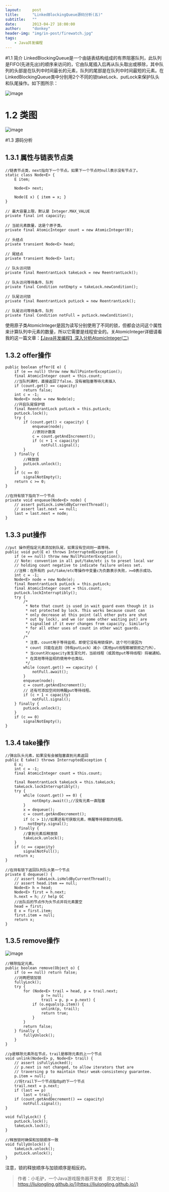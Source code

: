 ```yaml
---
layout:     post
title:      "LinkedBlockingQueue源码分析(五)"
subtitle:   ""
date:       2013-04-27 18:00:00
author:     "donkey"
header-img: "img/in-post/firewatch.jpg"
tags:
    - Java并发编程
---
```



#1.1 简介
 LinkedBlockingQueue是一个由链表结构组成的有界阻塞队列，此队列是FIFO(先进先出)的顺序来访问的，它由队尾插入后再从队头取出或移除，其中队列的头部是在队列中时间最长的元素，队列的尾部是在队列中时间最短的元素。在LinkedBlockingQueue类中分别用2个不同的锁takeLock、putLock来保护队头和队尾操作。如下图所示：
 
 ![image](http://img.blog.csdn.net/20160808012153461?watermark/2/text/aHR0cDovL2Jsb2cuY3Nkbi5uZXQv/font/5a6L5L2T/fontsize/400/fill/I0JBQkFCMA==/dissolve/70/gravity/Center)
 
# 1.2 类图

![image](http://img.blog.csdn.net/20160808004715770?watermark/2/text/aHR0cDovL2Jsb2cuY3Nkbi5uZXQv/font/5a6L5L2T/fontsize/400/fill/I0JBQkFCMA==/dissolve/70/gravity/Center)

#1.3 源码分析

## 1.3.1 属性与链表节点类


```
//链表节点类，next指向下一个节点。如果下一个节点时null表示没有节点了。  
static class Node<E> {  
    E item;  
  
    Node<E> next;  
  
    Node(E x) { item = x; }  
}  
  
// 最大容量上限，默认是 Integer.MAX_VALUE  
private final int capacity;  
  
// 当前元素数量，这是个原子类。  
private final AtomicInteger count = new AtomicInteger(0);  
  
// 头结点  
private transient Node<E> head;  
  
// 尾结点  
private transient Node<E> last;  
  
// 队头访问锁  
private final ReentrantLock takeLock = new ReentrantLock();  
  
// 队头访问等待条件、队列  
private final Condition notEmpty = takeLock.newCondition();  
  
// 队尾访问锁  
private final ReentrantLock putLock = new ReentrantLock();  
  
// 队尾访问等待条件、队列  
private final Condition notFull = putLock.newCondition();  
```

使用原子类AtomicInteger是因为读写分别使用了不同的锁，但都会访问这个属性来计算队列中元素的数量，所以它需要是线程安全的。关AtomicInteger详细请看我的这一篇文章：[【Java并发编程】深入分析AtomicInteger(二)](http://blog.csdn.net/liulongling/article/details/50547159)

## 1.3.2 offer操作


```
public boolean offer(E e) {  
    if (e == null) throw new NullPointerException();  
    final AtomicInteger count = this.count;  
    //当队列满时，直接返回了false，没有被阻塞等待元素插入  
    if (count.get() == capacity)  
        return false;  
    int c = -1;  
    Node<E> node = new Node(e);  
    //开启队尾保护锁  
    final ReentrantLock putLock = this.putLock;  
    putLock.lock();  
    try {  
        if (count.get() < capacity) {  
            enqueue(node);  
            //原则计数类  
            c = count.getAndIncrement();  
            if (c + 1 < capacity)  
                notFull.signal();  
        }  
    } finally {  
        //释放锁  
        putLock.unlock();  
    }  
    if (c == 0)  
        signalNotEmpty();  
    return c >= 0;  
}  
  
//在持有锁下指向下一个节点  
private void enqueue(Node<E> node) {  
    // assert putLock.isHeldByCurrentThread();  
    // assert last.next == null;  
    last = last.next = node;  
}  
```

## 1.3.3 put操作

```
//put 操作把指定元素添加到队尾，如果没有空间则一直等待。  
public void put(E e) throws InterruptedException {  
    if (e == null) throw new NullPointerException();  
    // Note: convention in all put/take/etc is to preset local var  
    // holding count negative to indicate failure unless set.  
    //注释：在所有的 put/take/etc等操作中变量c为负数表示失败，>=0表示成功。  
    int c = -1;  
    Node<E> node = new Node(e);  
    final ReentrantLock putLock = this.putLock;  
    final AtomicInteger count = this.count;  
    putLock.lockInterruptibly();  
    try {  
        /* 
         * Note that count is used in wait guard even though it is 
         * not protected by lock. This works because count can 
         * only decrease at this point (all other puts are shut 
         * out by lock), and we (or some other waiting put) are 
         * signalled if it ever changes from capacity. Similarly 
         * for all other uses of count in other wait guards. 
         */  
        /* 
         * 注意，count用于等待监视，即使它没有用锁保护。这个可行是因为 
         * count 只能在此刻（持有putLock）减小（其他put线程都被锁拒之门外）， 
         * 当count对capacity发生变化时，当前线程（或其他put等待线程）将被通知。 
         * 在其他等待监视的使用中也类似。 
         */  
        while (count.get() == capacity) {  
            notFull.await();  
        }  
        enqueue(node);  
        c = count.getAndIncrement();  
        // 还有可添加空间则唤醒put等待线程。  
        if (c + 1 < capacity)  
            notFull.signal();  
    } finally {  
        putLock.unlock();  
    }  
    if (c == 0)  
        signalNotEmpty();  
}  
```

## 1.3.4 take操作


```
//弹出队头元素，如果没有会被阻塞直到元素返回  
public E take() throws InterruptedException {  
    E x;  
    int c = -1;  
    final AtomicInteger count = this.count;  
  
    final ReentrantLock takeLock = this.takeLock;  
    takeLock.lockInterruptibly();  
    try {  
        while (count.get() == 0) {  
            notEmpty.await();//没有元素一直阻塞  
        }  
        x = dequeue();  
        c = count.getAndDecrement();  
        if (c > 1)//如果还有可获取元素，唤醒等待获取的线程。  
          notEmpty.signal();  
    } finally {  
        //拿到元素后释放锁  
        takeLock.unlock();  
    }  
    if (c == capacity)  
        signalNotFull();  
    return x;  
}  
  
//在持有锁下返回队列队头第一个节点  
private E dequeue() {  
    // assert takeLock.isHeldByCurrentThread();  
    // assert head.item == null;  
    Node<E> h = head;  
    Node<E> first = h.next;  
    h.next = h; // help GC  
    //出队后的节点作为头节点并将元素置空  
    head = first;  
    E x = first.item;  
    first.item = null;  
    return x;  
}  
```

## 1.3.5 remove操作
![image](http://img.blog.csdn.net/20160808114644732?watermark/2/text/aHR0cDovL2Jsb2cuY3Nkbi5uZXQv/font/5a6L5L2T/fontsize/400/fill/I0JBQkFCMA==/dissolve/70/gravity/Center)


```
//移除指定元素。  
public boolean remove(Object o) {  
    if (o == null) return false;  
    //对两把锁加锁  
    fullyLock();  
    try {  
        for (Node<E> trail = head, p = trail.next;  
                p != null;  
                trail = p, p = p.next) {  
            if (o.equals(p.item)) {  
                unlink(p, trail);  
                return true;  
            }  
        }  
        return false;  
    } finally {  
        fullyUnlock();  
    }  
}  
  
//p是移除元素所在节点，trail是移除元素的上一个节点  
void unlink(Node<E> p, Node<E> trail) {  
    // assert isFullyLocked();  
    // p.next is not changed, to allow iterators that are  
    // traversing p to maintain their weak-consistency guarantee.  
    p.item = null;  
    //将trail下一个节点指向p的下一个节点  
    trail.next = p.next;  
    if (last == p)  
        last = trail;  
    if (count.getAndDecrement() == capacity)  
        notFull.signal();  
}  
  
void fullyLock() {  
    putLock.lock();  
    takeLock.lock();  
}  
  
//释放锁时确保和加锁顺序一致  
void fullyUnlock() {  
    takeLock.unlock();  
    putLock.unlock();  
}  
```

注意，锁的释放顺序与加锁顺序是相反的。

> 作者：小毛驴，一个Java游戏服务器开发者　原文地址[：https://liulongling.github.io/](https://liulongling.github.io//)
